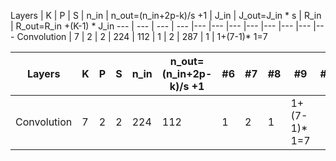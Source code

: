 Layers | K | P | S | n_in | n_out=(n_in+2p-k)/s +1 | J_in | J_out=J_in * s | R_in   | R_out=R_in +(K-1) * J_in
--- | --- | --- | --- |--- |--- |--- |--- |--- |--- |--- |---
Convolution | 7 | 2 | 2 | 224 | 112 | 1 | 2 | 287 | 1 | 1+(7-1)* 1=7



Layers | K | P | S | n_in | n_out=(n_in+2p-k)/s +1 | #6 | #7 | #8 | #9 | #10 | #11
--- | --- | --- | --- |--- |--- |--- |--- |--- |--- |--- |---
Convolution | 7 | 2 | 2 | 224 | 112 | 1 | 2 | 1 | 1+(7-1)* 1=7
